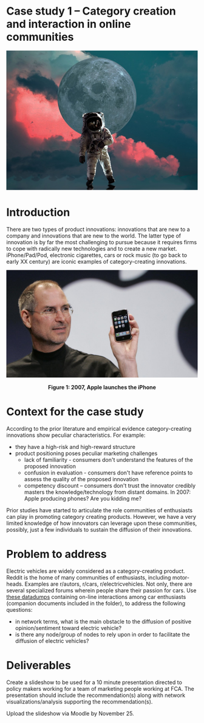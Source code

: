 # Case study 1 – Category creation and interaction in online communities

<center><img src='images/picture.jpeg' width=600px /></center>

# Introduction

There are two types of product innovations: innovations that are new to a company and innovations that are new to the world. The latter type of innovation is by far the most challenging to pursue because it requires firms to cope with radically new technologies and to create a new market. iPhone/Pad/Pod, electronic cigarettes, cars or rock music (to go back to early XX century) are iconic examples of category-creating innovations.

<center>
<img src='images/iphone.jpg' width=600px/>

<b> Figure 1: 2007, Apple launches the iPhone </b>
</center>

# Context for the case study

According to the prior literature and empirical evidence category-creating innovations show peculiar characteristics. For example:

- they have a high-risk and high-reward structure
- product positioning poses peculiar marketing challenges
  * lack of familiarity - consumers don't understand the features of the proposed innovation
  * confusion in evaluation - consumers don't have reference points to assess the quality of the proposed innovation
  * competency discount – consumers don't trust the innovator credibly masters the knowledge/technology from distant domains. In 2007: Apple producing phones? Are you kidding me?

Prior studies have started to articulate the role communities of enthusiasts can play in promoting category creating products. However, we have a very limited knowledge of how innovators can leverage upon these communities, possibly, just a few individuals to sustain the diffusion of their innovations.

# Problem to address

Electric vehicles are widely considered as a category-creating product. Reddit is the home of many communities of enthusiasts, including motor-heads. Examples are r/autors, r/cars, r/electricvehicles. Not only, there are several specialized forums wherein people share their passion for cars. Use [these datadumps](https://cityuni-my.sharepoint.com/:f:/r/personal/simone_santoni_1_city_ac_uk/Documents/sharing/smm638?csf=1&web=1&e=GO5Nhw) containing on-line interactions among car enthusiasts (companion documents included in the folder), to address the following questions:

- in network terms, what is the main obstacle to the diffusion of positive opinion/sentiment toward electric vehicle?
- is there any node/group of nodes to rely upon in order to facilitate the diffusion of electric vehicles?

# Deliverables

Create a slideshow to be used for a 10 minute presentation directed to policy makers working for a team of marketing people working at FCA. The presentation should include the recommendation(s) along with network visualizations/analysis supporting the recommendation(s).

Upload the slideshow via Moodle by November 25.
